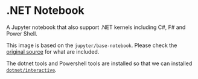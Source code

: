 # .NET Notebook

A Jupyter notebook that also support .NET kernels including C#, F# and Power Shell.

This image is based on the `jupyter/base-notebook`. Please check the [original source](https://jupyter-docker-stacks.readthedocs.io/en/latest/using/selecting.html#jupyter-base-notebook) for what are included.

The dotnet tools and Powershell tools are installed so that we can installed [`dotnet/interactive`](https://github.com/dotnet/interactive).
